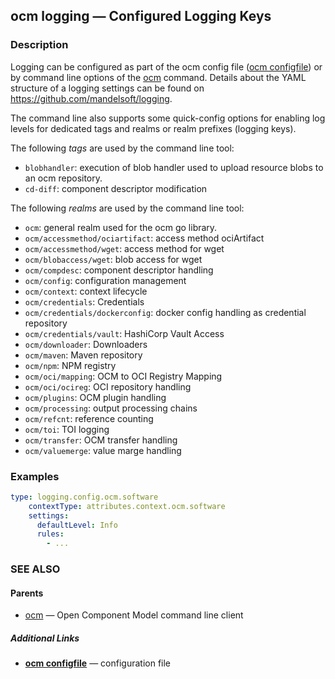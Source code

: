 ## ocm logging &mdash; Configured Logging Keys

### Description

Logging can be configured as part of the ocm config file ([ocm configfile](ocm_configfile.md))
or by command line options of the [ocm](ocm.md) command. Details about
the YAML structure of a logging settings can be found on https://github.com/mandelsoft/logging.

The command line also supports some quick-config options for enabling log levels
for dedicated tags and realms or realm prefixes (logging keys).

The following *tags* are used by the command line tool:
  - <code>blobhandler</code>: execution of blob handler used to upload resource blobs to an ocm repository.
  - <code>cd-diff</code>: component descriptor modification



The following *realms* are used by the command line tool:
  - <code>ocm</code>: general realm used for the ocm go library.
  - <code>ocm/accessmethod/ociartifact</code>: access method ociArtifact
  - <code>ocm/accessmethod/wget</code>: access method for wget
  - <code>ocm/blobaccess/wget</code>: blob access for wget
  - <code>ocm/compdesc</code>: component descriptor handling
  - <code>ocm/config</code>: configuration management
  - <code>ocm/context</code>: context lifecycle
  - <code>ocm/credentials</code>: Credentials
  - <code>ocm/credentials/dockerconfig</code>: docker config handling as credential repository
  - <code>ocm/credentials/vault</code>: HashiCorp Vault Access
  - <code>ocm/downloader</code>: Downloaders
  - <code>ocm/maven</code>: Maven repository
  - <code>ocm/npm</code>: NPM registry
  - <code>ocm/oci/mapping</code>: OCM to OCI Registry Mapping
  - <code>ocm/oci/ocireg</code>: OCI repository handling
  - <code>ocm/plugins</code>: OCM plugin handling
  - <code>ocm/processing</code>: output processing chains
  - <code>ocm/refcnt</code>: reference counting
  - <code>ocm/toi</code>: TOI logging
  - <code>ocm/transfer</code>: OCM transfer handling
  - <code>ocm/valuemerge</code>: value marge handling


### Examples

```yaml
type: logging.config.ocm.software
    contextType: attributes.context.ocm.software
    settings:
      defaultLevel: Info
      rules:
        - ...
```

### SEE ALSO

#### Parents

* [ocm](ocm.md)	 &mdash; Open Component Model command line client



##### Additional Links

* [<b>ocm configfile</b>](ocm_configfile.md)	 &mdash; configuration file

